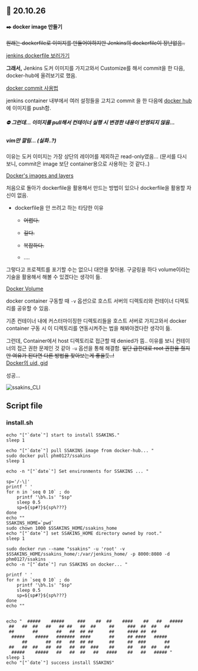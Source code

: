 ## :calendar: 20.10.26

#### :black_nib: docker image 만들기

~~원래는 dockerfile로 이미지를 만들어야하지만 Jenkins의 dockerfile이 장난없음..~~

[jenkins dockerfile 보러가기](https://github.com/jenkinsci/docker)

**그래서,** Jenkins 도커 이미지를 가지고와서 Customize를 해서 commit을 한 다음, docker-hub에 올려보기로 했음.

[docker commit 사용법 ](https://docs.docker.com/engine/reference/commandline/commit/)



jenkins container 내부에서 여러 설정들을 고치고 commit 을 한 다음에 [docker hub](https://hub.docker.com/repository/docker/phm0127/ssakins)에 이미지를 push함.

##### :no_entry: **그런데...** 이미지를 pull해서 컨테이너 실행 시 변경한 내용이 반영되지 않음...

##### vim만 깔림... (실화..?)

이유는 도커 이미지는 가장 상단의 레이어를 제외하곤 read-only였음... (문서를 다시 보니, commit은 image 보단 container용으로 사용하는 것 같다..)

[Docker's images and layers](https://docs.docker.com/storage/storagedriver/#images-and-layers)



처음으로 돌아가 dockerfile을 활용해서 만드는 방법이 있으나 dockerfile을 활용할 자신이 없음.

+ dockerfile을 안 쓰려고 하는 타당한 이유

  + ~~어렵다.~~

  + ~~길다.~~

  + ~~복잡하다.~~

  + ....

    

그렇다고 프로젝트를 포기할 수는 없으니 대안을 찾아봄. 구글링을 하다 volume이라는 기술을 활용해서 해볼 수 있겠다는 생각이 듦.

[Docker Volume](https://docs.docker.com/storage/volumes/)

docker container 구동할 때 ```-v``` 옵션으로 호스트 서버의 디렉토리와 컨테이너 디렉토리를 공유할 수 있음.

기존 컨테이너 내에 커스터마이징한 디렉토리들을 호스트 서버로 가지고와서 docker container 구동 시 이 디렉토리를 연동시켜주는 법을 해봐야겠다란 생각이 듦.

그런데, Container에서 host 디렉토리로 접근할 때 denied가 뜸.. 이유를 보니 컨테이너의 접근 권한 문제인 것 같아 ```-u``` 옵션을 통해 해결함. ~~일단 급한대로 root 권한을 줬지만 여유가 된다면 다른 방법을 찾아보는게 좋을듯..!~~  
[Docker의 uid, gid](https://medium.com/@mccode/understanding-how-uid-and-gid-work-in-docker-containers-c37a01d01cf)


성공...

![ssakins_CLI](https://user-images.githubusercontent.com/7456710/97186825-1f006000-17e5-11eb-82fc-681179154b81.gif)







## Script file

### install.sh

```shell
echo "["`date`"] start to install SSAKINS."
sleep 1

echo "["`date`"] pull SSAKINS image from docker-hub... " 
sudo docker pull phm0127/ssakins
sleep 1

echo -n "["`date`"] Set environments for SSAKINS ... "

sp='/-\|'
printf ' '
for n in `seq 0 10` ; do
    printf '\b%.1s' "$sp"
    sleep 0.5
    sp=${sp#?}${sp%???}
done
echo ""
SSAKINS_HOME=`pwd`
sudo chown 1000 $SSAKINS_HOME/ssakins_home
echo "["`date`"] set SSAKINS_HOME directory owned by root."
sleep 1

sudo docker run --name "ssakins" -u 'root' -v $SSAKINS_HOME/ssakins_home/:/var/jenkins_home/ -p 8000:8080 -d phm0127/ssakins
echo -n "["`date`"] run SSAKINS on docker... "

printf ' '
for n in `seq 0 10` ; do
    printf '\b%.1s' "$sp"
    sleep 0.5
    sp=${sp#?}${sp%???}
done
echo ""


echo "  #####    #####     ###    ##  ##    ####    ##   ##   #####
 ##   ##  ##   ##   ## ##   ##  ##     ##     ###  ##  ##   ##
 ##       ##       ##   ##  ## ##      ##     #### ##  ##
  #####    #####   #######  ####       ##     ## ####   #####
      ##       ##  ##   ##  ## ##      ##     ##  ###       ##
 ##   ##  ##   ##  ##   ##  ##  ###    ##     ##   ##  ##   ##
  #####    #####   ##   ##  ##   ##   ####    ##   ##   ##### "
sleep 1
echo "["`date`"] success install SSAKINS"

```

